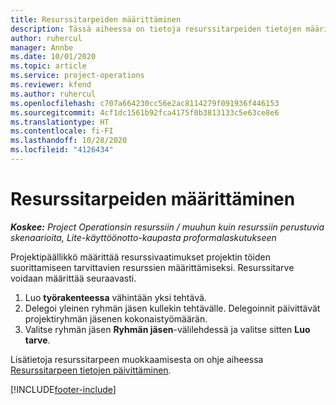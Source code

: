 ```yaml
---
title: Resurssitarpeiden määrittäminen
description: Tässä aiheessa on tietoja resurssitarpeiden tietojen määrittämisestä.
author: ruhercul
manager: Annbe
ms.date: 10/01/2020
ms.topic: article
ms.service: project-operations
ms.reviewer: kfend
ms.author: ruhercul
ms.openlocfilehash: c707a664230cc56e2ac8114279f091936f446153
ms.sourcegitcommit: 4cf1dc1561b92fca4175f0b3813133c5e63ce8e6
ms.translationtype: HT
ms.contentlocale: fi-FI
ms.lasthandoff: 10/28/2020
ms.locfileid: "4126434"
---
```

# <a name="define-resource-requirements"></a>Resurssitarpeiden määrittäminen

_**Koskee:** Project Operationsin resurssiin / muuhun kuin resurssiin perustuvia skenaarioita, Lite-käyttöönotto-kaupasta proformalaskutukseen_

Projektipäällikkö määrittää resurssivaatimukset projektin töiden suorittamiseen tarvittavien resurssien määrittämiseksi. Resurssitarve voidaan määrittää seuraavasti.

1.  Luo **työrakenteessa** vähintään yksi tehtävä.
2.  Delegoi yleinen ryhmän jäsen kullekin tehtävälle. Delegoinnit päivittävät projektiryhmän jäsenen kokonaistyömäärän.
3.  Valitse ryhmän jäsen **Ryhmän jäsen**-välilehdessä ja valitse sitten **Luo tarve**.

Lisätietoja resurssitarpeen muokkaamisesta on ohje aiheessa [Resurssitarpeen tietojen päivittäminen](define-resource-requirements.md).

[!INCLUDE[footer-include](../includes/footer-banner.md)]